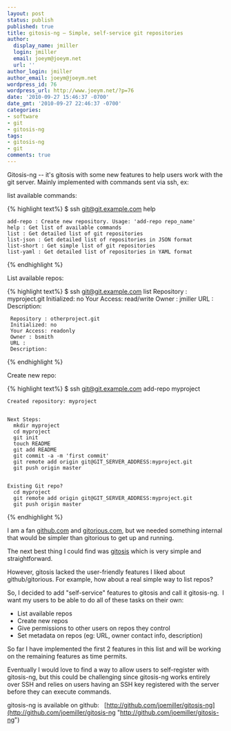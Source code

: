 ```yaml
---
layout: post
status: publish
published: true
title: gitosis-ng – Simple, self-service git repositories
author:
  display_name: jmiller
  login: jmiller
  email: joeym@joeym.net
  url: ''
author_login: jmiller
author_email: joeym@joeym.net
wordpress_id: 76
wordpress_url: http://www.joeym.net/?p=76
date: '2010-09-27 15:46:37 -0700'
date_gmt: '2010-09-27 22:46:37 -0700'
categories:
- software
- git
- gitosis-ng
tags:
- gitosis-ng
- git
comments: true
---
```

Gitosis-ng -- it's gitosis with some new features to help users work with the git server. Mainly implemented with commands sent via ssh, ex:

<!--more-->

list available commands:

{% highlight text%}
$ ssh git@git.example.com help


    add-repo : Create new repository. Usage: 'add-repo repo_name'
    help : Get list of available commands
    list : Get detailed list of git repositories
    list-json : Get detailed list of repositories in JSON format
    list-short : Get simple list of git repositories
    list-yaml : Get detailed list of repositories in YAML format
{% endhighlight %}

List available repos:

{% highlight text%}
$ ssh git@git.example.com list
    Repository : myproject.git
     Initialized: no
     Your Access: read/write
     Owner : jmiller
     URL :
     Description:


     Repository : otherproject.git
     Initialized: no
     Your Access: readonly
     Owner : bsmith
     URL :
     Description:
{% endhighlight %}

Create new repo:

{% highlight text%}
$ ssh git@git.example.com add-repo myproject


    Created repository: myproject


    Next Steps:
      mkdir myproject
      cd myproject
      git init
      touch README
      git add README
      git commit -a -m 'first commit'
      git remote add origin git@GIT_SERVER_ADDRESS:myproject.git
      git push origin master


    Existing Git repo?
      cd myproject
      git remote add origin git@GIT_SERVER_ADDRESS:myproject.git
      git push origin master
{% endhighlight %}

I am a fan [github.com](http://github.com "github.com") and [gitorious.com](http://gitorious.com "gitorious.com"), but we needed something internal that would be simpler than gitorious to get up and running.

The next best thing I could find was [gitosis](http://scie.nti.st/2007/11/14/hosting-git-repositories-the-easy-and-secure-way) which is very simple and straightforward.

However, gitosis lacked the user-friendly features I liked about github/gitorious. For example, how about a real simple way to list repos?

So, I decided to add "self-service" features to gitosis and call it gitosis-ng.  I want my users to be able to do all of these tasks on their own:

- List available repos
- Create new repos
- Give permissions to other users on repos they control
- Set metadata on repos (eg: URL, owner contact info, description)

So far I have implemented the first 2 features in this list and will be working on the remaining features as time permits.

Eventually I would love to find a way to allow users to self-register with gitosis-ng, but this could be challenging since gitosis-ng works entirely over SSH and relies on users having an SSH key registered with the server before they can execute commands.

gitosis-ng is available on github:   [http://github.com/joemiller/gitosis-ng](http://github.com/joemiller/gitosis-ng "http://github.com/joemiller/gitosis-ng")

